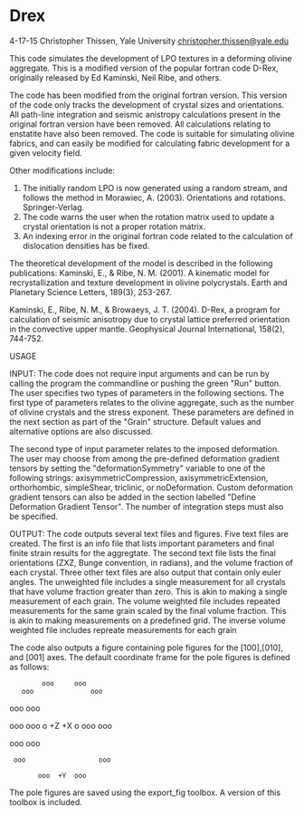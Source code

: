 # Drex #
 
 4-17-15 Christopher Thissen, Yale University
 christopher.thissen@yale.edu

 This code simulates the development of LPO textures in a deforming
 olivine aggregate. This is a modified version of the popular fortran code
 D-Rex, originally released by Ed Kaminski, Neil Ribe, and others. 
 
 The code has been modified from the original fortran version. This
 version of the code only tracks the development of crystal sizes and
 orientations. All path-line integration and seismic anistropy
 calculations present in the original fortran version have been removed.
 All calculations relating to enstatite have also been removed. The
 code is suitable for simulating olivine fabrics, and can easily be
 modified for calculating fabric development for a given velocity field.
 
 Other modifications include:
 1. The initially random LPO is now generated using a random stream, and
 follows the method in Morawiec, A. (2003). Orientations and rotations.
 Springer-Verlag.
 2. The code warns the user when the rotation matrix used to update a
 crystal orientation is not a proper rotation matrix. 
 3. An indexing error in the original fortran code related to the
 calculation of dislocation densities has be fixed. 
 
 The theoretical development of the model is described in the following
 publications: 
 Kaminski, E., & Ribe, N. M. (2001). A kinematic model for 
 recrystallization and texture development in olivine polycrystals.
 Earth and Planetary Science Letters, 189(3), 253-267.
 
 Kaminski, E., Ribe, N. M., & Browaeys, J. T. (2004). D-Rex, a program 
 for calculation of seismic anisotropy due to crystal lattice preferred 
 orientation in the convective upper mantle. Geophysical Journal
 International, 158(2), 744-752.

 USAGE
 
 INPUT: 
 The code does not require input arguments and can be run by
 calling the program the commandline or pushing the green "Run" button.
 The user specifies two types of parameters in the following sections. The
 first type of parameters relates to the olivine aggregate, such as the
 number of olivine crystals and the stress exponent. These parameters are
 defined in the next section as part of the "Grain" structure. Default
 values and alternative options are also discussed.
 
 The second type of input parameter relates to the imposed deformation.
 The user may choose from among the pre-defined deformation gradient
 tensors by setting the "deformationSymmetry" variable to one of the
 following strings: axisymmetricCompression, axisymmetricExtension,
 orthorhombic, simpleShear, triclinic, or noDeformation. Custom
 deformation gradient tensors can also be added in the section labelled
 "Define Deformation Gradient Tensor". The number of integration steps
 must also be specified.
 
 OUTPUT:
 The code outputs several text files and figures. Five text files are
 created. The first is an info file that lists important parameters and
 final finite strain results for the aggregtate. The second text file
 lists the final orientations (ZXZ, Bunge convention, in radians),
 and the volume fraction of each crystal. Three other text files are
 also output that contain only euler angles. The unweighted file includes
 a single measurement for all crystals that have volume fraction greater
 than zero. This is akin to making a single measurement of each grain. The
 volume weighted file includes repeated measurements for the same grain scaled by the final volume fraction. 
 This is akin to making measurements on a predefined grid. The inverse
 volume weighted file includes repreate measurements for each grain
 
 The code also outputs a figure containing pole figures for the
 [100],[010], and [001] axes. The default coordinate frame for the pole
 figures is defined as follows:
                 
            ooo     ooo
       ooo              ooo
 
   ooo                      ooo
 
  ooo                         ooo
 o              +Z             +X o 
  ooo                         ooo
 
  ooo                        ooo
 
     ooo                  ooo
 
           ooo  +Y  ooo
 The pole figures are saved using the export_fig toolbox. A version of this
 toolbox is included.
